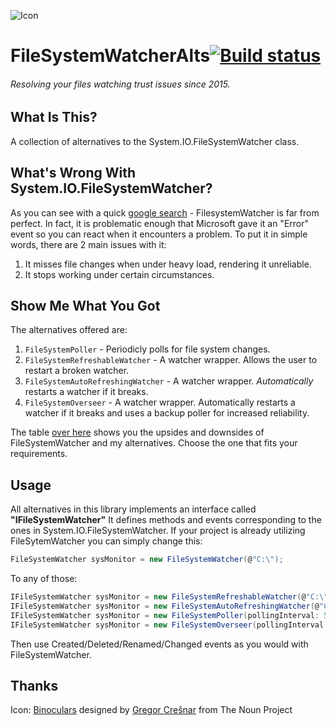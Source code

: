 ![Icon](https://github.com/Wootness/FileSystemWatcherAlts/blob/master/FileSystemWatcherAlts/Icon/noun_160432_cc.png?raw=true)
# FileSystemWatcherAlts[![Build status](https://ci.appveyor.com/api/projects/status/skjg78b5rr4xysam?svg=true)](https://ci.appveyor.com/project/Wootness/filesystemwatcheralts)

###### _Resolving your files watching trust issues since 2015._


## What Is This?
A collection of alternatives to the System.IO.FileSystemWatcher class.

## What's Wrong With System.IO.FileSystemWatcher?
As you can see with a quick <a href="https://www.google.co.il/search?q=FileSystemWatcher+problem">google search</a> - FilesystemWatcher is far from perfect.
In fact, it is problematic enough that Microsoft gave it an "Error" event so you can react when it encounters a problem.
To put it in simple words, there are 2 main issues with it:

1. It misses file changes when under heavy load, rendering it unreliable.
2. It stops working under certain circumstances.

## Show Me What You Got
The alternatives offered are:

1. `FileSystemPoller` - Periodicly polls for file system changes.
2. `FileSystemRefreshableWatcher` - A watcher wrapper. Allows the user to restart a broken watcher.
3. `FileSystemAutoRefreshingWatcher` - A watcher wrapper. *Automatically* restarts a watcher if it breaks.
4. `FileSystemOverseer` - A watcher wrapper. Automatically restarts a watcher if it breaks and uses a backup poller for increased reliability.

The table  <a href="https://github.com/Wootness/FileSystemWatcherAlts/blob/master/AltComparison.md" target="_blank">over here</a> shows you the upsides and downsides of FileSystemWatcher and my alternatives.
Choose the one that fits your requirements.

## Usage

All alternatives in this library implements an interface called **"IFileSystemWatcher"**
It defines methods and events corresponding to the ones in System.IO.FileSystemWatcher.
If your project is already utilizing FileSytemWatcher you can simply change this:

```C#
FileSystemWatcher sysMonitor = new FileSystemWatcher(@"C:\");
```

To any of those:

```C#
IFileSystemWatcher sysMonitor = new FileSystemRefreshableWatcher(@"C:\");
IFileSystemWatcher sysMonitor = new FileSystemAutoRefreshingWatcher(@"C:\");
IFileSystemWatcher sysMonitor = new FileSystemPoller(pollingInterval: 500,path: @"C:\");
IFileSystemWatcher sysMonitor = new FileSystemOverseer(pollingInterval: 500, path: @"C:\");
```  

Then use Created/Deleted/Renamed/Changed events as you would with FileSystemWatcher.


## Thanks
Icon: <a href="https://thenounproject.com/term/binoculars/160432/" target="_blank">Binoculars</a> designed by <a href="https://thenounproject.com/grega.cresnar/" target="_blank">Gregor Crešnar</a> from The Noun Project
